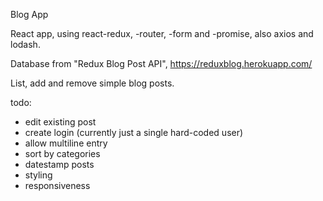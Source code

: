 Blog App

React app, using react-redux, -router, -form and -promise, also axios and lodash.

Database from "Redux Blog Post API", https://reduxblog.herokuapp.com/

List, add and remove simple blog posts.

todo:

* edit existing post
* create login (currently just a single hard-coded user)
* allow multiline entry
* sort by categories
* datestamp posts
* styling
* responsiveness
